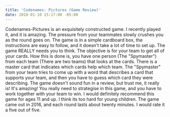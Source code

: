 ```yaml
---
title: 'Codenames: Pictures (Game Review)'
date: 2018-01-10 15:17:00 -05:00
---
```


Codenames-Pictures is an exquisitely constructed game. I recently played it, and it is amazing. The pressure from your teammates slowly crushes you as the round goes on. The game is in a simple cardboard box, the instructions are easy to follow, and it doesn't take a lot of time to set up. The game  REALLY needs you to think. The objective is for your team to get all of your cards. How this is done is, you have one person (The "Spymaster") from each team (There are two teams) that looks at the cards.  There is a master card that indicates which cards help which team. The "Spymaster" from your team tries to come up with a word that describes a card that supports your team, and then you have to guess which card they were describing. The game doesn't sound fun in a review, but trust me, it really is! It's amazing! You really need to strategise in this game, and you have to work together with your team to win. I would definitely recommend this game for ages 11 and up. I think its too hard for young children. The game came out in 2016, and each round lasts about twenty minutes. I would rate it a five out of five.